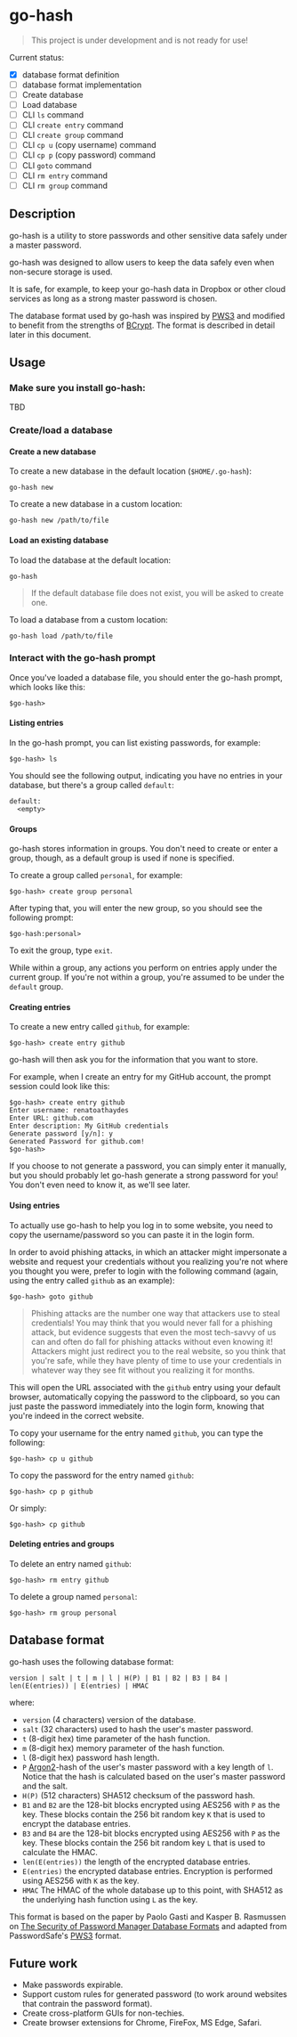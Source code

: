 # go-hash

> This project is under development and is not ready for use!

Current status:

- [x] database format definition
- [ ] database format implementation
- [ ] Create database
- [ ] Load database
- [ ] CLI `ls` command
- [ ] CLI `create entry` command
- [ ] CLI `create group` command
- [ ] CLI `cp u` (copy username) command
- [ ] CLI `cp p` (copy password) command
- [ ] CLI `goto` command
- [ ] CLI `rm entry` command
- [ ] CLI `rm group` command

## Description

go-hash is a utility to store passwords and other sensitive data safely under a master password.

go-hash was designed to allow users to keep the data safely even when non-secure storage is used.

It is safe, for example, to keep your go-hash data in Dropbox or other cloud services as long as a strong master password is chosen.

The database format used by go-hash was inspired by [PWS3](https://metacpan.org/pod/distribution/Crypt-PWSafe3/lib/Crypt/PWSafe3/Databaseformat.pm)
and modified to benefit from the strengths of [BCrypt](https://en.wikipedia.org/wiki/Bcrypt).
The format is described in detail later in this document.

## Usage

### Make sure you install go-hash:

TBD

### Create/load a database

#### Create a new database

To create a new database in the default location (`$HOME/.go-hash`):

```
go-hash new
```

To create a new database in a custom location:

```
go-hash new /path/to/file
```

#### Load an existing database

To load the database at the default location:

```
go-hash
```

> If the default database file does not exist, you will be asked to create one.

To load a database from a custom location:

```
go-hash load /path/to/file
```

### Interact with the go-hash prompt

Once you've loaded a database file, you should enter the go-hash prompt, which looks like this:

```
$go-hash>
```

#### Listing entries

In the go-hash prompt, you can list existing passwords, for example:

```
$go-hash> ls
```

You should see the following output, indicating you have no entries in your database, but there's a group called `default`:

```
default:
  <empty>
```

#### Groups

go-hash stores information in groups. You don't need to create or enter a group, though, as a default group is used if none is specified.

To create a group called `personal`, for example:

```
$go-hash> create group personal
```

After typing that, you will enter the new group, so you should see the following prompt:

```
$go-hash:personal>
```

To exit the group, type `exit`.

While within a group, any actions you perform on entries apply under the current group. If you're not within a group, you're assumed to be under the `default` group.

#### Creating entries

To create a new entry called `github`, for example:

```
$go-hash> create entry github
```

go-hash will then ask you for the information that you want to store.

For example, when I create an entry for my GitHub account, the prompt session could look like this:

```
$go-hash> create entry github
Enter username: renatoathaydes
Enter URL: github.com
Enter description: My GitHub credentials
Generate password [y/n]: y
Generated Password for github.com!
$go-hash> 
```

If you choose to not generate a password, you can simply enter it manually, but you should probably let go-hash generate a strong password for you! You don't even need to know it, as we'll see later.

#### Using entries

To actually use go-hash to help you log in to some website, you need to copy the username/password so you can paste it in the login form.

In order to avoid phishing attacks, in which an attacker might impersonate a website and request your credentials
without you realizing you're not where you thought you were, prefer to login with the following command 
(again, using the entry called `github` as an example):

```
$go-hash> goto github
```

> Phishing attacks are the number one way that attackers use to steal credentials! You may think that you would never 
fall for a phishing attack, but evidence suggests that even the most tech-savvy of us can and often do fall for phishing
attacks without even knowing it! Attackers might just redirect you to the real website, so you think that you're safe,
while they have plenty of time to use your credentials in whatever way they see fit without you realizing it for months.

This will open the URL associated with the `github` entry using your default browser, automatically copying
the password to the clipboard, so you can just paste the password immediately into the login form, knowing that you're indeed in the correct website.

To copy your username for the entry named `github`, you can type the following:

```
$go-hash> cp u github
```

To copy the password for the entry named `github`:

```
$go-hash> cp p github
```

Or simply:

```
$go-hash> cp github
```

#### Deleting entries and groups

To delete an entry named `github`:

```
$go-hash> rm entry github
```

To delete a group named `personal`:

```
$go-hash> rm group personal
```

## Database format

go-hash uses the following database format:

```
version | salt | t | m | l | H(P) | B1 | B2 | B3 | B4 | len(E(entries)) | E(entries) | HMAC
```

where:

* `version` (4 characters) version of the database.
* `salt` (32 characters) used to hash the user's master password.
* `t` (8-digit hex) time parameter of the hash function.
* `m` (8-digit hex) memory parameter of the hash function.
* `l` (8-digit hex) password hash length.
* `P` [Argon2](https://github.com/p-h-c/phc-winner-argon2)-hash of the user's master password with a key length of `l`.
  Notice that the hash is calculated based on the user's master password and the salt.
* `H(P)` (512 characters) SHA512 checksum of the password hash.
* `B1` and `B2` are the 128-bit blocks encrypted using AES256 with `P` as the key. These blocks contain the 256 bit random
  key `K` that is used to encrypt the database entries.
* `B3` and `B4` are the 128-bit blocks encrypted using AES256 with `P` as the key. These blocks contain the 256 bit random
  key `L` that is used to calculate the HMAC.
* `len(E(entries))` the length of the encrypted database entries.
* `E(entries)` the encrypted database entries. Encryption is performed using AES256 with `K` as the key.
* `HMAC` The HMAC of the whole database up to this point, with SHA512 as the underlying hash function using `L` as the key.

This format is based on the paper by Paolo Gasti and Kasper B. Rasmussen on 
[The Security of Password Manager Database Formats](http://www.6nelweb.com/bio/papers/pwvault-ESORICS12-ext.pdf) and 
adapted from PasswordSafe's
[PWS3](https://metacpan.org/pod/distribution/Crypt-PWSafe3/lib/Crypt/PWSafe3/Databaseformat.pm) format.

## Future work

* Make passwords expirable.
* Support custom rules for generated password (to work around websites that contrain the password format).
* Create cross-platform GUIs for non-techies.
* Create browser extensions for Chrome, FireFox, MS Edge, Safari.
